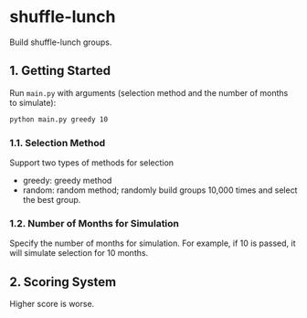 # shuffle-lunch
Build shuffle-lunch groups.

## 1. Getting Started

Run `main.py` with arguments (selection method and the number of months to simulate):
```bash
python main.py greedy 10
```

### 1.1. Selection Method

Support two types of methods for selection

- greedy: greedy method
- random: random method; randomly build groups 10,000 times and select the best group.

### 1.2. Number of Months for Simulation

Specify the number of months for simulation. For example, if 10 is passed, it will simulate selection for 10 months.

## 2. Scoring System

Higher score is worse.
